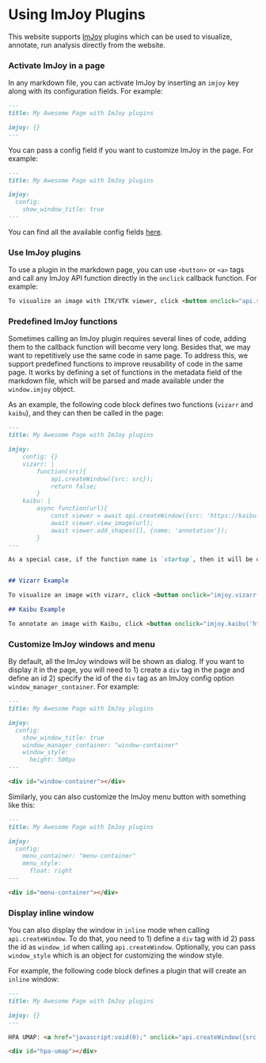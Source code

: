 # Using ImJoy Plugins

This website supports [ImJoy](https://imjoy.io) plugins which can be used to visualize, annotate, run analysis directly from the website.

### Activate ImJoy in a page

In any markdown file, you can activate ImJoy by inserting an `imjoy` key along with its configuration fields. For example:

```markdown
---
title: My Awesome Page with ImJoy plugins

imjoy: {}
---
```

You can pass a config field if you want to customize ImJoy in the page. For example:

```markdown
---
title: My Awesome Page with ImJoy plugins

imjoy:
  config:
    show_window_title: true
---
```

You can find all the available config fields [here](https://github.com/imjoy-team/imjoy-core/blob/master/docs/integration.md#api-options).

### Use ImJoy plugins

To use a plugin in the markdown page, you can use `<button>` or `<a>` tags and call any ImJoy API function directly in the `onclick` callback function. For example:

```markdown
To visualize an image with ITK/VTK viewer, click <button onclick="api.showDialog({src: 'https://kitware.github.io/itk-vtk-viewer/app/', data: {image: 'https://images.proteinatlas.org/115/672_E2_1_blue_red_green.jpg'}})">here</button>
```

### Predefined ImJoy functions

Sometimes calling an ImJoy plugin requires several lines of code, adding them to the callback function will become very long. Besides that, we may want to repetitively use the same code in same page. To address this, we support predefined functions to improve reusability of code in the same page. It works by defining a set of functions in the metadata field of the markdown file, which will be parsed and made available under the `window.imjoy` object.

As an example, the following code block defines two functions (`vizarr` and `kaibu`), and they can then be called in the page:

```markdown
---
title: My Awesome Page with ImJoy plugins

imjoy:
    config: {}
    vizarr: |
        function(src){
            api.createWindow({src: src});
            return false;
        }
    kaibu: |
        async function(url){
            const viewer = await api.createWindow({src: 'https://kaibu.org', fullscreen: true})
            await viewer.view_image(url);
            await viewer.add_shapes([], {name: 'annotation'});
        }
---

As a special case, if the function name is `startup`, then it will be called (with no argument) right after the ImJoy core initialized.


## Vizarr Example

To visualize an image with vizarr, click <button onclick="imjoy.vizarr('https://hms-dbmi.github.io/vizarr/?source=https://s3.embassy.ebi.ac.uk/idr/zarr/v0.1/4495402.zarr')">here</button>

## Kaibu Example

To annotate an image with Kaibu, click <button onclick="imjoy.kaibu('https://images.proteinatlas.org/115/672_E2_1_blue_red_green.jpg')">here</button>

```

### Customize ImJoy windows and menu

By default, all the ImJoy windows will be shown as dialog. If you want to display it in the page, you will need to 1) create a `div` tag in the page and define an id 2) specify the id of the `div` tag as an ImJoy config option `window_manager_container`. For example:

```markdown
---
title: My Awesome Page with ImJoy plugins

imjoy:
  config:
    show_window_title: true
    window_manager_container: "window-container"
    window_style:
      height: 500px
---

<div id="window-container"></div>
```

Similarly, you can also customize the ImJoy menu button with something like this:

```markdown
---
title: My Awesome Page with ImJoy plugins

imjoy:
  config:
    menu_container: "menu-container"
    menu_style:
      float: right
---

<div id="menu-container"></div>
```

### Display inline window

You can also display the window in `inline` mode when calling `api.createWindow`. To do that, you need to 1) define a `div` tag with id 2) pass the id as `window_id` when calling `api.createWindow`. Optionally, you can pass `window_style` which is an object for customizing the window style.

For example, the following code block defines a plugin that will create an `inline` window:

```markdown
---
title: My Awesome Page with ImJoy plugins

imjoy: {}
---

HPA UMAP: <a href="javascript:void(0);" onclick="api.createWindow({src: 'https://raw.githubusercontent.com/imjoy-team/imjoy-plugins/master/repository/HPA-UMAP.imjoy.html', window_id: 'hpa-umap', window_style: {height: '500px'}})">run</a>

<div id="hpa-umap"></div>
```
